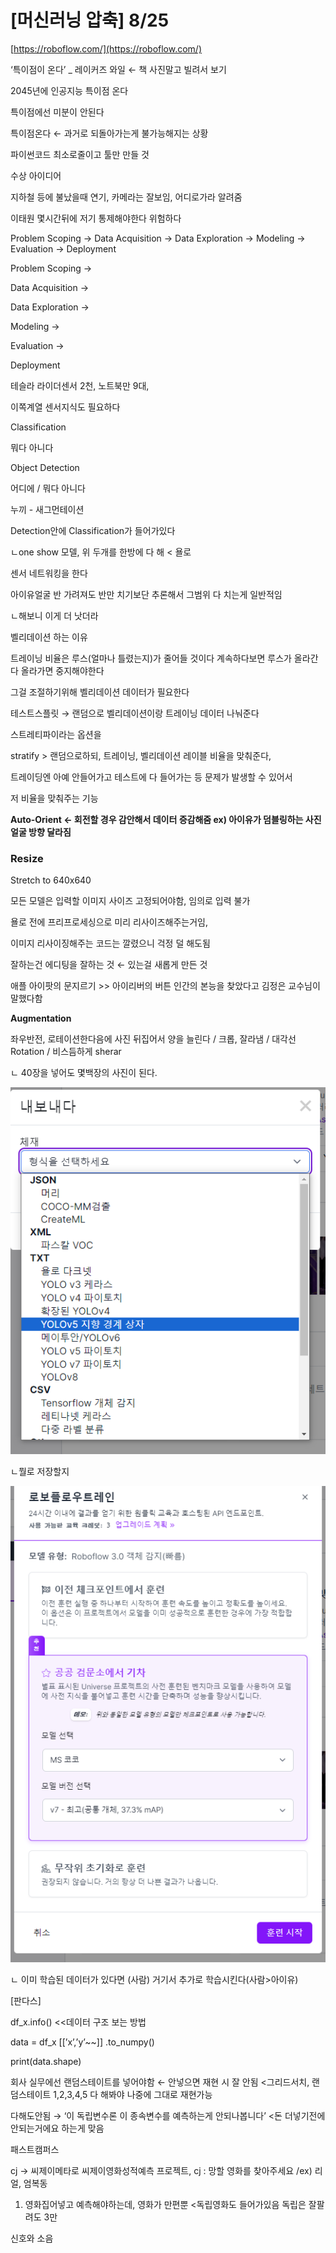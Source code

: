  

# [머신러닝 압축] 8/25

[https://roboflow.com/](https://roboflow.com/)

‘특이점이 온다’ _ 레이커즈 와일 ← 책 사진말고 빌려서 보기

2045년에 인공지능 특이점 온다

특이점에선 미분이 안된다

특이점온다 ← 과거로 되돌아가는게 불가능해지는 상황

파이썬코드 최소로줄이고 툴만 만들 것

수상 아이디어

지하철 등에 불났을때 연기, 카메라는 잘보임, 어디로가라 알려줌

이태원 몇시간뒤에 저기 통제해야한다 위험하다

Problem Scoping → Data Acquisition → Data Exploration → Modeling → Evaluation → Deployment

Problem Scoping →

Data Acquisition →

Data Exploration →

Modeling →

Evaluation →

Deployment

테슬라 라이더센서 2천, 노트북만 9대,

이쪽계열 센서지식도 필요하다

Classification

뭐다 아니다

Object Detection

어디에 / 뭐다 아니다

누끼 - 새그먼테이션

Detection안에 Classification가 들어가있다

ㄴone show 모델, 위 두개를 한방에 다 해 < 욜로

센서 네트워킹을 한다

아이유얼굴 반 가려져도 반만 치기보단 추론해서 그범위 다 치는게 일반적임

ㄴ해보니 이게 더 낫더라

벨리데이션 하는 이유

트레이닝 비율은 루스(얼마나 틀렸는지)가 줄어들 것이다 계속하다보면 루스가 올라간다 올라가면 중지해야한다

그걸 조절하기위해 벨리데이션 데이터가 필요한다

테스트스플릿 → 랜덤으로 벨리데이션이랑 트레이닝 데이터 나눠준다

스트레티파이라는 옵션을

stratify > 랜덤으로하되, 트레이닝, 벨리데이션 레이블 비율을 맞춰준다,

트레이딩엔 아예 안들어가고 테스트에 다 들어가는 등 문제가 발생할 수 있어서

저 비율을 맞춰주는 기능

****Auto-Orient ← 회전할 경우 감안해서 데이터 증감해줌 ex) 아이유가 덤블링하는 사진 얼굴 방향 달라짐****

### **Resize**

Stretch to 640x640

모든 모델은 입력할 이미지 사이즈 고정되어야함, 임의로 입력 불가

욜로 전에 프리프로세싱으로 미리 리사이즈해주는거임,

이미지 리사이징해주는 코드는 깔렸으니 걱정 덜 해도됨

잘하는건 에디팅을 잘하는 것 ← 있는걸 새롭게 만든 것

애플 아이팟의 문지르기 >> 아이리버의 버튼 인간의 본능을 찾았다고 김정은 교수님이 말했다함

****Augmentation****

좌우반전, 로테이션한다음에 사진 뒤집어서 양을 늘린다 / 크롭, 잘라냄 / 대각선 Rotation / 비스듬하게 sherar

ㄴ 40장을 넣어도 몇백장의 사진이 된다.

[![](HTML%20import/Attachments/Untitled%2058.png)](Untitled%2058.png)

ㄴ뭘로 저장할지

[![](HTML%20import/Attachments/Untitled%2059.png)](Untitled%2059.png)

ㄴ 이미 학습된 데이터가 있다면 (사람) 거기서 추가로 학습시킨다(사람>아이유)

[판다스]

df_x.info() <<데이터 구조 보는 방법

data = df_x [[’x’,’y’~~]] .to_numpy()

print(data.shape)

회사 실무에선 랜덤스테이트를 넣어야함 ← 안넣으면 재현 시 잘 안됨 <그리드서치, 랜덤스테이트 1,2,3,4,5 다 해봐야 나중에 그대로 재현가능

다해도안됨 → ‘이 독립변수론 이 종속변수를 예측하는게 안되나봅니다’ <돈 더넣기전에 안되는거에요 하는게 맞음

패스트캠퍼스

cj → 씨제이메타로 씨제이영화성적예측 프로젝트, cj : 망할 영화를 찾아주세요 /ex) 리얼, 엄복동

1. 영화집어넣고 예측해야하는데, 영화가 만편뿐 <독립영화도 들어가있음 독립은 잘팔려도 3만

신호와 소음
